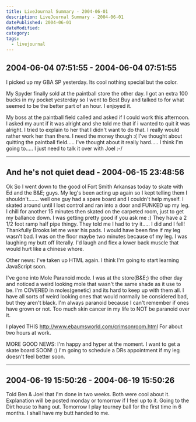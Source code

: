 ```yaml
---
title: LiveJournal Summary - 2004-06-01
description: LiveJournal Summary - 2004-06-01
datePublished: 2004-06-01
dateModified:
category:
tags:
  - livejournal
---
```


## 2004-06-04 07:51:55 - 2004-06-04 07:51:55

I picked up my GBA SP yesterday. Its cool nothing special but the color.

My Spyder finally sold at the paintball store the other day. I got an extra 100 bucks in my pocket yesterday so I went to Best Buy and talked to for what seemed to be the better part of an hour. I enjoyed it.

My boss at the paintball field called and asked if I could work this afternoon. I asked my aunt if it was alright and she told me that if i wanted to quit it was alright. I tried to explain to her that I didn't want to do that. I really would rather work her than there. I need the money though :( I've thought about quitting the paintball field..... I've thought about it really hard..... I think I'm going to..... I just need to talk it over with Joel :-/

---

## And he's not quiet dead - 2004-06-15 23:48:56

Ok So I went down to the good ol Fort Smith Arkansas today to skate with Ed and the B&E; guys. My leg's been acting up again so I kept telling them I shouldn't....... well one guy had a spare board and I couldn't help myself. I skated around until I lost control and ran into a door and FUNKED up my leg. I chill for another 15 minutes then skated on the carpeted room, just to get my ballance down. I was getting pretty good if you ask me :) They have a 2 1/2 foot ramp half pipe thingy. They told me I had to try it..... I did and I fell! Thankfully Brooks let me wear his pads. I would have been fine if my leg wasn't bad. I was on the floor maybe two minutes because of my leg. I was laughing my butt off literally. I'd laugh and flex a lower back muscle that would hurt like a chinese whore.

Other news:
I've taken up HTML again. I think I'm going to start learning JavaScript soon.

I've gone into Mole Paranoid mode. I was at the store(B&E;) the other day and noticed a weird looking mole that wasn't the same shade as it use to be. I'm COVERED in moles(genetic) and its hard to keep up with them all. I have all sorts of weird looking ones that would normally be considered bad, but they aren't black. I'm always paranoid because I can't remember if ones have grown or not. Too much skin cancer in my life to NOT be paranoid over it.

I played THIS
http://www.ebaumsworld.com/crimsonroom.html
For about two hours at work.

MORE GOOD NEWS:
I'm happy and hyper at the moment. I want to get a skate board SOON! :) I'm going to schedule a DRs appointment if my leg doesn't feel better soon.

---

## 2004-06-19 15:50:26 - 2004-06-19 15:50:26

Told Ben & Joel that I'm done in two weeks. Both were cool about it. Explanation will be posted monday or tomorrow if I feel up to it. Going to the Dirt house to hang out. Tomorrow I play tourney ball for the first time in 6 months. I shall have my butt handed to me.
